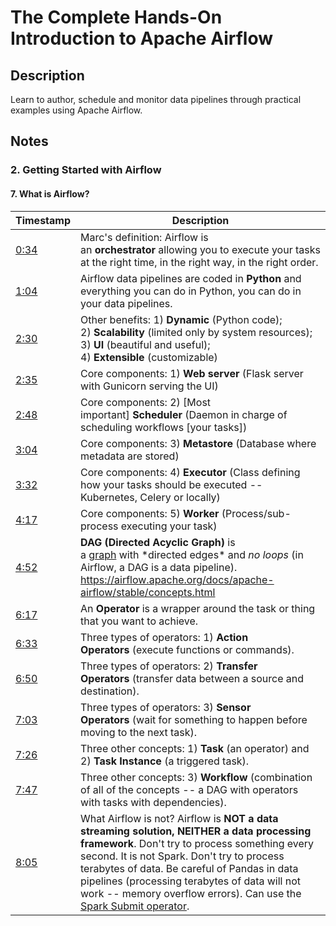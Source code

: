 # The Complete Hands-On Introduction to Apache Airflow

## Description

Learn to author, schedule and monitor data pipelines through practical examples using Apache Airflow. 

## Notes

### 2. Getting Started with Airflow

#### 7. What is Airflow?

Timestamp    |  Description
------------ | --------------
[0:34][001]  |  Marc's definition: Airflow is an **orchestrator** allowing you to execute your tasks at the right time, in the right way, in the right order.
[1:04][002]	 |  Airflow data pipelines are coded in **Python** and everything you can do in Python, you can do in your data pipelines.
[2:30][003]	 |  Other benefits: 1) **Dynamic** (Python code); 2) **Scalability** (limited only by system resources); 3) **UI** (beautiful and useful); 4) **Extensible** (customizable)
[2:35][004]	 |  Core components: 1) **Web server** (Flask server with Gunicorn serving the UI)
[2:48][005]	 |  Core components: 2) [Most important] **Scheduler** (Daemon in charge of scheduling workflows [your tasks])
[3:04][006]  |  Core components: 3) **Metastore** (Database where metadata are stored)
[3:32][007]  |  Core components: 4) **Executor** (Class defining how your tasks should be executed -- Kubernetes, Celery or locally)
[4:17][008]  |  Core components: 5) **Worker** (Process/sub-process executing your task)
[4:52][009]  |  **DAG (Directed Acyclic Graph)** is a [graph](https://en.wikipedia.org/wiki/Graph_(discrete_mathematics)) with *directed edges* and *no loops* (in Airflow, a DAG is a data pipeline).<br>https://airflow.apache.org/docs/apache-airflow/stable/concepts.html
[6:17][010]  |  An **Operator** is a wrapper around the task or thing that you want to achieve.
[6:33][011]  |  Three types of operators: 1) **Action Operators** (execute functions or commands).
[6:50][012]  |  Three types of operators: 2) **Transfer Operators** (transfer data between a source and destination).
[7:03][013]  |  Three types of operators: 3) **Sensor Operators** (wait for something to happen before moving to the next task).
[7:26][014]  |  Three other concepts: 1) **Task** (an operator) and 2) **Task Instance** (a triggered task).
[7:47][015]  |  Three other concepts: 3) **Workflow** (combination of all of the concepts -- a DAG with operators with tasks with dependencies).
[8:05][016]  |  What Airflow is not? Airflow is **NOT a data streaming solution, NEITHER a data processing framework**. Don't try to process something every second. It is not Spark. Don't try to process terabytes of data. Be careful of Pandas in data pipelines (processing terabytes of data will not work -- memory overflow errors). Can use the [Spark Submit operator](https://airflow.apache.org/docs/apache-airflow-providers-apache-spark/stable/operators.html#sparksubmitoperator).

[001]: https://www.udemy.com/course/the-complete-hands-on-course-to-master-apache-airflow/learn/lecture/11918638?start=34#notes
[002]: https://www.udemy.com/course/the-complete-hands-on-course-to-master-apache-airflow/learn/lecture/11918638?start=64#notes
[003]: https://www.udemy.com/course/the-complete-hands-on-course-to-master-apache-airflow/learn/lecture/11918638?start=150#notes
[004]: https://www.udemy.com/course/the-complete-hands-on-course-to-master-apache-airflow/learn/lecture/11918638?start=155#notes
[005]: https://www.udemy.com/course/the-complete-hands-on-course-to-master-apache-airflow/learn/lecture/11918638?start=168#notes
[006]: https://www.udemy.com/course/the-complete-hands-on-course-to-master-apache-airflow/learn/lecture/11918638?start=184#notes
[007]: https://www.udemy.com/course/the-complete-hands-on-course-to-master-apache-airflow/learn/lecture/11918638?start=212#notes
[008]: https://www.udemy.com/course/the-complete-hands-on-course-to-master-apache-airflow/learn/lecture/11918638?start=257#notes
[009]: https://www.udemy.com/course/the-complete-hands-on-course-to-master-apache-airflow/learn/lecture/11918638?start=292#notes
[010]: https://www.udemy.com/course/the-complete-hands-on-course-to-master-apache-airflow/learn/lecture/11918638?start=377#notes
[011]: https://www.udemy.com/course/the-complete-hands-on-course-to-master-apache-airflow/learn/lecture/11918638?start=393#notes
[012]: https://www.udemy.com/course/the-complete-hands-on-course-to-master-apache-airflow/learn/lecture/11918638?start=410#notes
[013]: https://www.udemy.com/course/the-complete-hands-on-course-to-master-apache-airflow/learn/lecture/11918638?start=423#notes
[014]: https://www.udemy.com/course/the-complete-hands-on-course-to-master-apache-airflow/learn/lecture/11918638?start=446#notes
[015]: https://www.udemy.com/course/the-complete-hands-on-course-to-master-apache-airflow/learn/lecture/11918638?start=467#notes
[016]: https://www.udemy.com/course/the-complete-hands-on-course-to-master-apache-airflow/learn/lecture/11918638?start=485#notes
